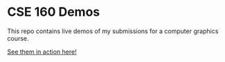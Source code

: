 # CSE 160 Demos

This repo contains live demos of my submissions for a computer graphics course.

[See them in action here!](//slimecubed.github.io/cse160/index.html)
